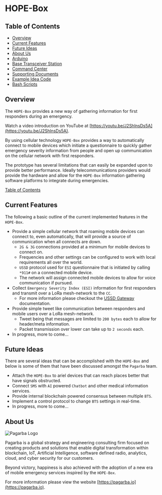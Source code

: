 # HOPE-Box

## Table of Contents

* [Overview](#overview)
* [Current Features](#current-features)
* [Future Ideas](#future-ideas)
* [About Us](#about-us)
* [Arduino](arduino/README.md)
* [Base Transceiver Station](bts/README.md)
* [Command Center](cc/README.md)
* [Supporting Documents](docs/README.md)
* [Example Idea Code](examples/README.md)
* [Bash Scripts](scripts/README.md)

## Overview

The `HOPE-Box` provides a new way of gathering information for first responders during an emergency.  

Watch a video introduction on YouTube at [https://youtu.be/J2ShlnsDs5A](https://youtu.be/J2ShlnsDs5A).

By using cellular technology `HOPE-Box` provides a way to automatically connect to mobile devices which initiate a questionnaire to quickly gather emergency severity information from people and open up communication on the cellular network with first responders.

The prototype has several limitations that can easily be expanded upon to provide better performance.  Ideally telecommunications providers would provide the hardware and allow for the `HOPE-Box` information gathering software platforms to integrate during emergencies.  

[Table of Contents](#table-of-contents)


## Current Features

The following a basic outline of the current implemented features in the `HOPE-Box`.

* Provide a simple cellular network that roaming mobile devices can connect to, even automatically, that will provide a source of communication when all connects are down.
  - `2G & 3G` connections provided at a minimum for mobile devices to connect on.
  - Frequencies and other settings can be configured to work with local requirements all over the world.
  - `USSD` protocol used for `ESI` questionnaire that is initiated by calling `*911#` on a connected mobile device.
  - The network will assign connected mobile devices to allow for voice communication if pursued.
* Collect `Emergency Severity Index (ESI)` information for first responders and transmit over a LoRa mesh-network to the `CC`.
  - For more information please checkout the [USSD Gateway](bts/ussd/README.md) documentation.
* Provide simple tweet like communication between responders and mobile users over a LoRa mesh-network.
  - Tweet being that messages are limited to `200 bytes` each to allow for header/meta information.
  - Packet transmission over lower can take up to `2 seconds` each.
* In progress, more to come...


## Future Ideas

There are several ideas that can be accomplished with the `HOPE-Box` and below is some of them that have been discussed amongst the `Pagarba` team.

* Attach the `HOPE-Box` to ariel devices that can reach places better that have signals obstructed.
* Connect `SMS` with `AI` powered `Chatbot` and other medical information services.
* Provide internal blockchain powered consensus between multiple `BTS`.
* Implement a control protocol to change `BTS` settings in real-time.
* In progress, more to come...


## About Us

![Pagarba Logo](https://secureservercdn.net/50.62.88.95/138.e03.myftpupload.com/wp-content/themes/twentyseventeen/pagarba/static/images/pagarba-logo-original.svg?sanitize=true)

Pagarba is a global strategy and engineering consulting firm focused on creating products and solutions that enable digital transformation within blockchain, IoT, Artificial Intelligence, software defined radio, analytics, cloud, and cyber security for our customers.

Beyond victory, happiness is also achieved with the adoption of a new era of mobile emergency services inspired by the `HOPE-Box`.

For more information please view the website [https://pagarba.io](https://pagarba.io).
